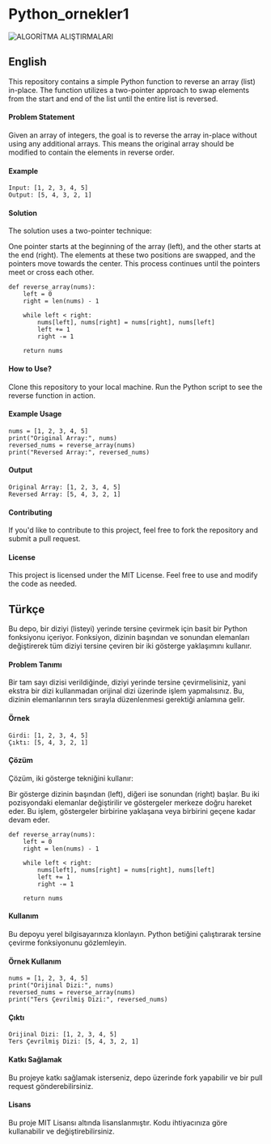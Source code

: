 # Python_ornekler1

![ALGORİTMA ALIŞTIRMALARI ](https://github.com/user-attachments/assets/7b94af42-4a4d-4d11-b3b5-516c1c4b9b14)


## English

This repository contains a simple Python function to reverse an array (list) in-place. The function utilizes a two-pointer approach to swap elements from the start and end of the list until the entire list is reversed.

#### Problem Statement

Given an array of integers, the goal is to reverse the array in-place without using any additional arrays. This means the original array should be modified to contain the elements in reverse order.

#### Example

```
Input: [1, 2, 3, 4, 5]
Output: [5, 4, 3, 2, 1]
```



#### Solution
The solution uses a two-pointer technique:

One pointer starts at the beginning of the array (left), and the other starts at the end (right).
The elements at these two positions are swapped, and the pointers move towards the center.
This process continues until the pointers meet or cross each other.

```
def reverse_array(nums):
    left = 0
    right = len(nums) - 1
    
    while left < right:
        nums[left], nums[right] = nums[right], nums[left]
        left += 1
        right -= 1
    
    return nums
```

#### How to Use?
Clone this repository to your local machine.
Run the Python script to see the reverse function in action.


#### Example Usage

```
nums = [1, 2, 3, 4, 5]
print("Original Array:", nums)
reversed_nums = reverse_array(nums)
print("Reversed Array:", reversed_nums)
```


#### Output

```
Original Array: [1, 2, 3, 4, 5]
Reversed Array: [5, 4, 3, 2, 1]
```

#### Contributing
If you'd like to contribute to this project, feel free to fork the repository and submit a pull request.

#### License
This project is licensed under the MIT License. Feel free to use and modify the code as needed.



## Türkçe

Bu depo, bir diziyi (listeyi) yerinde tersine çevirmek için basit bir Python fonksiyonu içeriyor. Fonksiyon, dizinin başından ve sonundan elemanları değiştirerek tüm diziyi tersine çeviren bir iki gösterge yaklaşımını kullanır.

#### Problem Tanımı
Bir tam sayı dizisi verildiğinde, diziyi yerinde tersine çevirmelisiniz, yani ekstra bir dizi kullanmadan orijinal dizi üzerinde işlem yapmalısınız. Bu, dizinin elemanlarının ters sırayla düzenlenmesi gerektiği anlamına gelir.

#### Örnek
```
Girdi: [1, 2, 3, 4, 5]
Çıktı: [5, 4, 3, 2, 1]
```


#### Çözüm
Çözüm, iki gösterge tekniğini kullanır:

Bir gösterge dizinin başından (left), diğeri ise sonundan (right) başlar.
Bu iki pozisyondaki elemanlar değiştirilir ve göstergeler merkeze doğru hareket eder.
Bu işlem, göstergeler birbirine yaklaşana veya birbirini geçene kadar devam eder.


```
def reverse_array(nums):
    left = 0
    right = len(nums) - 1
    
    while left < right:
        nums[left], nums[right] = nums[right], nums[left]
        left += 1
        right -= 1
    
    return nums
```


#### Kullanım
Bu depoyu yerel bilgisayarınıza klonlayın.
Python betiğini çalıştırarak tersine çevirme fonksiyonunu gözlemleyin.


#### Örnek Kullanım
```
nums = [1, 2, 3, 4, 5]
print("Orijinal Dizi:", nums)
reversed_nums = reverse_array(nums)
print("Ters Çevrilmiş Dizi:", reversed_nums)
```


#### Çıktı
```
Orijinal Dizi: [1, 2, 3, 4, 5]
Ters Çevrilmiş Dizi: [5, 4, 3, 2, 1]
```

#### Katkı Sağlamak
Bu projeye katkı sağlamak isterseniz, depo üzerinde fork yapabilir ve bir pull request gönderebilirsiniz.

#### Lisans
Bu proje MIT Lisansı altında lisanslanmıştır. Kodu ihtiyacınıza göre kullanabilir ve değiştirebilirsiniz.





